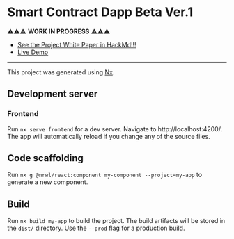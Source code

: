 # Smart Contract Dapp Beta Ver.1

⚠️⚠️⚠️ **WORK IN PROGRESS** ⚠️⚠️⚠️

* [See the Project White Paper in HackMd!!!](https://hackmd.io/@ChiHaoLu/HyTLOaRGc)
* [Live Demo](https://chihaolu.github.io/SmartContractDapp_beta_v1/)

---

This project was generated using [Nx](https://nx.dev).

## Development server

### Frontend

Run `nx serve frontend` for a dev server. Navigate to http://localhost:4200/. The app will automatically reload if you change any of the source files.

## Code scaffolding

Run `nx g @nrwl/react:component my-component --project=my-app` to generate a new component.

## Build

Run `nx build my-app` to build the project. The build artifacts will be stored in the `dist/` directory. Use the `--prod` flag for a production build.
